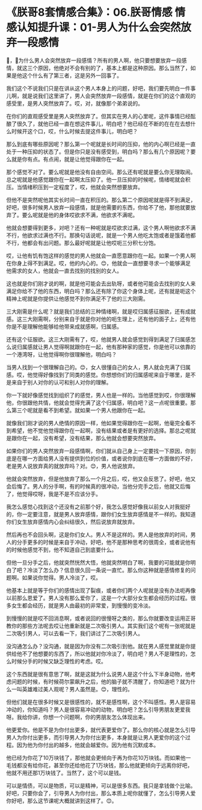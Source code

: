 # 《朕哥8套情感合集》：06.朕哥情感 情感认知提升课：01-男人为什么会突然放弃一段感情

🎼，🎼为什么男人会突然放弃一段感情？所有的男人啊，他只要想要放弃一段感情，就这三个原因，他绝对不会有别的了，基本上都是这种原因。那么当然了，如果是他这个什么有了第三者，这是另外一回事了。

我们这个不说我们只是在讲从这个男人本身上的问题，好吧，我们要先明白一件事儿啊，就是说我们这里讲了，男人会突然放弃一段感情，就是在你们的这个直观的感受里，是男人突然放弃了。哎，对，就像那个弟弟说的。

在你们的直观感受里是男人突然放弃了。但其实在男人的心里呢，这件事情已经酝酿了很久了，就他已经一直在想这件事儿，明白吧？他已经在不断的在在在去想什么时候开这个口，哎，什么时候去提这件事儿，明白吧？

那么到底有哪些原因呢？那么第一个呢就是长时间的压抑，他的内心啊已经是一直处于一种压抑的状态了。但是你只是没有感受到，明白吗？那么有几个原因呢？要么就是你有点。有点闹，就是让他觉得跟你在一起。

那个感觉不对了。要么呢就是他没有自由空间。那么还有呢就是要么你无理取闹。总之呢就是他感觉跟你在一起啊太压抑了。他一旦压抑的时候呢，情绪呢就会积压。当情绪积压到一定程度了，哎，他就会突然想要放弃。

但他不是突然呢他其实长时间一直在积压的。那么第二个原因呢就是得不到满足，好吧，很多时候男人放弃一段感情，就是他需要的东西，你给不了他，那他就要放弃了。要么呢就是他的身体哎欲求不满，他欲求不满呢。

他就会想要得到更多，对吧？还有一种呢就是哎欲求过满，这个男人啊他欲求不满不行，他欲求过满也不行。那换句话说呢，就是一个男人他吃太饱或者是饿着他都不行，他都会有出问题。那么最好呢就是让他哎呃三分积七分饱。

哎，让他有饥有饱这样的感觉的男人他就会一直愿意跟你在一起。如果一个男人啊在你身上得不到满足。哎，他的内心的。😊，他就会一直想要寻求一个能够满足他需求的女人，他就会一直去找别的找别的女人。

这也就是你们刚才说的啊，就是他可能会去出轨呀，或者他可能会去找别的女人来满足你给不了他的东西，明白吗？那么还有除了你这个身体上呢，还有就是呃这个精神上呢就是你提供让他感觉不到你满足不了他的三大刚需。

三大刚需是什么呢？就是我们总结的三种情绪啊，就是哎归属感征服欲，还有成就感。这三大刚需啊，分别来自于就是你对他的呃生理上，还有他的面子上，还有他你是不是理解他能够给他带来成就感啊，归属感。

还有这个征服欲。这三大刚需有了，哎，他就男人就会感觉到得到满足了归属感怎么说归属感就让男人觉得啊就跟你在一起，他有那种家的感觉，你是他可以依靠的一个港湾呀，让他觉得啊你很理解他，明白吗？

当男人找到一个很理解自己的。😊，女人很懂自己的女人，男人就会充满了归属感。哎，他觉得好像找到了同类的感觉。你想想你们的归属感呢来自于哪里，是不是来自于别人对你的认可和别人对你的理解。

你一下就好像感觉找到组织了的感觉，男人也是一样的。当他感觉到哎，你很理解他，你很跟他共情，他就会觉得充满了这个归属感，明白吧？这一点呢很重要。那么第三个呢就是看不到希望。就如果一个男人他跟你在一起。

就像我们刚才说的男人绝情的原因一样，他如果觉得跟你在一起啊，他毫完全看不到希望，他不觉他觉得跟你在一起啊，没有结果或者是有更好的选择。那总之呢就是跟你在一起，没有希望，没有结果，那么他就会想要突然放弃。

如果你们的男人突然放弃一段感情啊，你们就从自己身上一定要找一下原因，你到底是在哪一方面给男人没有提供到位的价值，或者说你到底在哪一方面做的不好，老是男人说放弃真的就放弃吗？对。😊，男人他说放弃。

他就会突然放弃，但是他放弃了那么一个月之后，哎，他又会反思了。好吧，他又会后悔了。男人的分手啊，有的时候真的很冲动，当他分完手之后，他就又后悔了，他觉得哎呀，我是不是不应该分手。

我怎么感觉心找到这个还没有之前那个好，我怎么感觉好像我以前女人对我挺好的，你一定要注意，就是男人放弃感情，跟你们女生放弃感情是不一样的。我知道你们女生放弃感情内心会纠结很久，然后说放弃就放弃。

然后再也不会回头啊，这是你们女人。男人不是这样的。男人是他放弃的时间，男人的分手更多的时候是来自于冲动，好吧，他不是那种思考的很周全，或者说他有的时候他感觉不到，他不知道自己到底要什么。

但他一旦分手之后，他就突然恍然大悟，他就突然明白了啊，我要的可能就是你明白了吧？冷淡了怎么办？信息很久回一条说一直忙。那么你这种就是感情修复的问题啊。如果说你觉得。男人冷淡了，哎。

他基本上就是等于你们的感情出现了裂痕，或者你们两个人呢就是没有办法呃再像以前那么恩爱了。男人没有那么爱你了，这是一个大部分女生都会经历的过程。很多女生都会经历，就是男人由最初的非常爱，到慢慢的变冷淡。

到慢慢的就是哎不回消息啊，或者说回的很慢呀之类的，那么你就要改变运用正哥教你的那些方法呢去哎让他重新就是二次吸引男人。其实我们这个呢有一张呢就是二次吸引男人，可以去看一下，我们讲过了二次吸引男人。

没沟通怎么办？没沟通，就是因为你没有二次吸引到他。就在男人感觉里就是你提供给他不了他想要的东西了，所以他就对你冷淡了，明白吧？男人不是理性的，怎么时候分手的时候又缺乏理性的考虑。哎。

这个东西就是很有意思了啊，就是这就为什么说男人是这个什么下半身动物，他考虑问题的时候，有时候荷尔蒙飙升之后，他的脑子就不清醒了，你知道吧？就为什么一叫英雄难过美人观呢？男人虽然是。😊，理性的。

但他们就是在很多时候又是很感性的，就不是感性啊，这个不叫感性。男人是容易冲动的，你知道吗？男人是很容易冲动的动物，明白吧？怎么引导男朋友更爱我呀。我给你讲，你想一个问题啊，你的男朋友怎么体现出来。

他更爱你。他是不是为你付出更多，就代表更爱你了。那么你的核心就是怎么引导男人为你付出更多，而引导男人为你付出更多，本身就是让男人更爱你的这个过程。因为他为你付出的越多，他就会越爱你。因为他有沉默成本。

他已经为你花了10万块钱了，那他就会更倾向于再为你花10万块钱。而如果他一毛钱都没有给你花，甚至你还给他花了1万块钱，那么他就更倾向于远离你好吧，他就不用还那1万块钱了。当然了，这个可以是钱。

可以是情债，可以是物质，可以是精神，可以是很多东西。我只是拿钱做个比喻。好吧，只要你会了，引导男人为你付出，那么本质上呢你就懂了，怎么引导男人爱你好吧，那么这节课呢大概就讲到这样了。😊。

